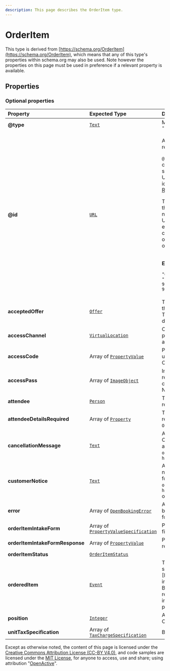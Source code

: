 ```yaml
---
description: This page describes the OrderItem type.
---
```


# OrderItem

This type is derived from [https://schema.org/OrderItem](https://schema.org/OrderItem), which means that any of this type's properties within schema.org may also be used. Note however the properties on this page must be used in preference if a relevant property is available.

## **Properties**

### **Optional properties**

<table>
  <thead>
    <tr>
      <th style="text-align:left">Property</th>
      <th style="text-align:left">Expected Type</th>
      <th style="text-align:left">Description</th>
    </tr>
  </thead>
  <tbody>
    <tr>
      <td style="text-align:left"><b>@type</b>
      </td>
      <td style="text-align:left"> <a href="https://schema.org/Text"><code>Text</code></a>
      </td>
      <td style="text-align:left">Must always be present and set to <code>&quot;@type&quot;: &quot;OrderItem&quot;</code>
      </td>
    </tr>
    <tr>
      <td style="text-align:left"><b>@id</b>
      </td>
      <td style="text-align:left"> <a href="https://schema.org/URL"><code>URL</code></a>
      </td>
      <td style="text-align:left">
        <p>A unique URI-based identifier for the record.</p>
        <p><code>@id</code> properties are used as identifiers for compatibility with
          JSON-LD. The value of such a property must always be an absolute URI that
          provides a stable globally unique identifier for the resource, as described
          in <a href="https://tools.ietf.org/html/rfc3986">RFC3986</a>.</p>
        <p>The primary purpose of the URI format in this context is to provide natural
          namespacing for the identifier. Hence, the URI itself may not resolve to
          a valid endpoint, but must use a domain name controlled by the resource
          owner (the organisation responsible for the OpenActive open data feed).</p>
        <p>
          <br /><b>Example</b>
        </p>
        <p><code>&quot;@id&quot;: &quot;https://api.example.com/orders/1a80eca5-99f1-4e9a-81da-937e5621b246#/orderedItem/12345&quot;</code>
        </p>
      </td>
    </tr>
    <tr>
      <td style="text-align:left"><b>acceptedOffer</b>
      </td>
      <td style="text-align:left"> <a href="https://developer.openactive.io/data-model/types/offer"><code>Offer</code></a>
      </td>
      <td style="text-align:left">The offer from the associated orderedItem that has been selected by the
        Customer. The price of this includes or excludes tax depending on the taxMode
        of the Order.</td>
    </tr>
    <tr>
      <td style="text-align:left"><b>accessChannel</b>
      </td>
      <td style="text-align:left"> <a href="https://developer.openactive.io/data-model/types/virtuallocation"><code>VirtualLocation</code></a>
      </td>
      <td style="text-align:left">Channel through which the user can participate in the Opportunity. Not
        applicable for an OrderQuote.</td>
    </tr>
    <tr>
      <td style="text-align:left"><b>accessCode</b>
      </td>
      <td style="text-align:left">Array of <a href="https://developer.openactive.io/data-model/types/propertyvalue"><code>PropertyValue</code></a>
      </td>
      <td style="text-align:left">PropertyValue that contains a text value usable for entrance. Not applicable
        for an OrderQuote.</td>
    </tr>
    <tr>
      <td style="text-align:left"><b>accessPass</b>
      </td>
      <td style="text-align:left">Array of <a href="https://developer.openactive.io/data-model/types/imageobject"><code>ImageObject</code></a>
      </td>
      <td style="text-align:left">ImageObject or Barcode that contains reference to an asset (e.g. Barcode,
        QR code image or PDF) usable for entrance. Not applicable for an OrderQuote.</td>
    </tr>
    <tr>
      <td style="text-align:left"><b>attendee</b>
      </td>
      <td style="text-align:left"> <a href="https://developer.openactive.io/data-model/types/person"><code>Person</code></a>
      </td>
      <td style="text-align:left">The person attending the Opportunity related to the OrderItem.</td>
    </tr>
    <tr>
      <td style="text-align:left"><b>attendeeDetailsRequired</b>
      </td>
      <td style="text-align:left">Array of <a href="https://schema.org/Property"><code>Property</code></a>
      </td>
      <td style="text-align:left">The properties of <code>schema:Person</code> that are required to describe
        an <code>attendee</code> for this <code>OrderItem</code>.</td>
    </tr>
    <tr>
      <td style="text-align:left"><b>cancellationMessage</b>
      </td>
      <td style="text-align:left"> <a href="https://schema.org/Text"><code>Text</code></a>
      </td>
      <td style="text-align:left">A message set by the Seller in the event of Opportunity cancellation,
        only applicable for an <code>Order</code> and where the <code>OrderItem</code> has <code>orderItemStatus</code> set
        to <code>https://openactive.io/SellerCancelled</code>
      </td>
    </tr>
    <tr>
      <td style="text-align:left"><b>customerNotice</b>
      </td>
      <td style="text-align:left"> <a href="https://schema.org/Text"><code>Text</code></a>
      </td>
      <td style="text-align:left">A message set by the Seller to trigger a notification to the Customer,
        only applicable for an <code>Order</code> and where the <code>OrderItem</code> has <code>orderItemStatus</code> set
        to <code>https://openactive.io/OrderItemConfirmed</code> or <code>https://openactive.io/CustomerAttended</code>
      </td>
    </tr>
    <tr>
      <td style="text-align:left"><b>error</b>
      </td>
      <td style="text-align:left">Array of <a href="https://developer.openactive.io/data-model/types/openbookingerror"><code>OpenBookingError</code></a>
      </td>
      <td style="text-align:left">Array of errors related to the OrderItem being included in the Order,
        only applicable for an OrderQuote.</td>
    </tr>
    <tr>
      <td style="text-align:left"><b>orderItemIntakeForm</b>
      </td>
      <td style="text-align:left">Array of <a href="https://developer.openactive.io/data-model/types/propertyvaluespecification"><code>PropertyValueSpecification</code></a>
      </td>
      <td style="text-align:left">PropertyValueSpecifications that describe fields in the orderItemIntakeForm.</td>
    </tr>
    <tr>
      <td style="text-align:left"><b>orderItemIntakeFormResponse</b>
      </td>
      <td style="text-align:left">Array of <a href="https://developer.openactive.io/data-model/types/propertyvalue"><code>PropertyValue</code></a>
      </td>
      <td style="text-align:left">PropertyValues that contains a text value responses to the orderItemIntakeForm.</td>
    </tr>
    <tr>
      <td style="text-align:left"><b>orderItemStatus</b>
      </td>
      <td style="text-align:left"> <a href="https://openactive.io/OrderItemStatus"><code>OrderItemStatus</code></a>
      </td>
      <td style="text-align:left"></td>
    </tr>
    <tr>
      <td style="text-align:left"><b>orderedItem</b>
      </td>
      <td style="text-align:left"> <a href="https://developer.openactive.io/data-model/types/event"><code>Event</code></a>
      </td>
      <td style="text-align:left">The specific bookable Thing that has been selected by the Customer. See
        the [Modelling-Opportunity-Data] for more information on these types. Note
        that the Broker Request and Orders feed only require id within these objects
        to be included; in these contexts, all other properties are ignored.</td>
    </tr>
    <tr>
      <td style="text-align:left"><b>position</b>
      </td>
      <td style="text-align:left"> <a href="https://schema.org/Integer"><code>Integer</code></a>
      </td>
      <td style="text-align:left">An integer representing the order of OrderItems within the array.</td>
    </tr>
    <tr>
      <td style="text-align:left"><b>unitTaxSpecification</b>
      </td>
      <td style="text-align:left">Array of <a href="https://developer.openactive.io/data-model/types/taxchargespecification"><code>TaxChargeSpecification</code></a>
      </td>
      <td style="text-align:left">Breakdown of tax payable for the OrderItem.</td>
    </tr>
  </tbody>
</table>

Except as otherwise noted, the content of this page is licensed under the [Creative Commons Attribution License \(CC-BY V4.0\)](https://creativecommons.org/licenses/by/4.0/), and code samples are licensed under the [MIT License](https://opensource.org/licenses/MIT), for anyone to access, use and share; using attribution "[OpenActive](https://www.openactive.io/)".

